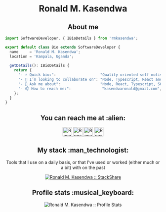 <h1 align="center">Ronald M. Kasendwa</h1>

<h2 align="center">About me</h2>

```ts
import SoftwareDeveloper, { IBioDetails } from 'rmkasendwa';

export default class Bio extends SoftwareDeveloper {
  name     = 'Ronald M. Kasendwa';
  location = 'Kampala, Uganda';
  
  getDetails(): IBioDetails {
    return {
      "- ⚡ Quick bio:":                    "Quality oriented self motivating engineer that is commercially-ware, evolving and enthusiastic about building stuff",
      "- 👯 I’m looking to collaborate on": "Node, Typescript, React and Docker related projects",
      "- 💬 Ask me about":                  "Node, React, Typescript, SQL, Software Design & Architecture, Web-Dev and CI/CD Pipelines",
      "- 📫 How to reach me:":              "kasendwaronald@gmail.com",
    };
  }
}
```

<h2 align="center">You can reach me at :alien:</h2>

<p align="center">
  <a href="mailto:kasendwaronald@gmail.com">
    <img src="https://www.vectorlogo.zone/logos/gmail/gmail-icon.svg" alt="Ronald M. Kasendwa's LinkedIn Profile" height="30" width="30">
  </a>

  <a href="https://www.linkedin.com/in/rmkasendwa/">
    <img src="https://www.vectorlogo.zone/logos/linkedin/linkedin-icon.svg" alt="Ronald M. Kasendwa's LinkedIn Profile" height="30" width="30">
  </a>

  <a href="https://stackoverflow.com/users/4773354/ronald-m-kasendwa?tab=profile">
    <img src="https://www.vectorlogo.zone/logos/stackoverflow/stackoverflow-icon.svg" alt="Ronald M. Kasendwa's Stack Overflow Profile" height="30" width="30">
  </a>

  <a href="https://stackexchange.com/users/6119325/ronald-m-kasendwa">
    <img src="https://www.vectorlogo.zone/logos/stackexchange/stackexchange-icon.svg" alt="Ronald M. Kasendwa's Stack Exchange Profile" height="30" width="30">
  </a>
</p>

<h2 align="center">My stack :man_technologist:</h2>

<p align="center">Tools that I use on a daily basis, or that I've used or worked (either much or a bit) with on the past</p>
<p align="center">
  <a href="https://stackshare.io/rmkasendwa/my-stack">
    <img src="http://img.shields.io/badge/tech-stack-0690fa.svg?style=flat" alt="Ronald M. Kasendwa :: StackShare" />
  </a>
</p>

<h2 align="center">Profile stats :musical_keyboard:</h4>

<p align="center"><img src="http://github-readme-streak-stats.herokuapp.com?user=rmkasendwa&theme=tokyonight&date_format=M%20j%5B%2C%20Y%5D" alt="Ronald M. Kasendwa :: Profile Stats" /></p>
